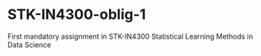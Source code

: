 # STK-IN4300-oblig-1
First mandatory assignment in STK-IN4300 Statistical Learning Methods in Data Science
